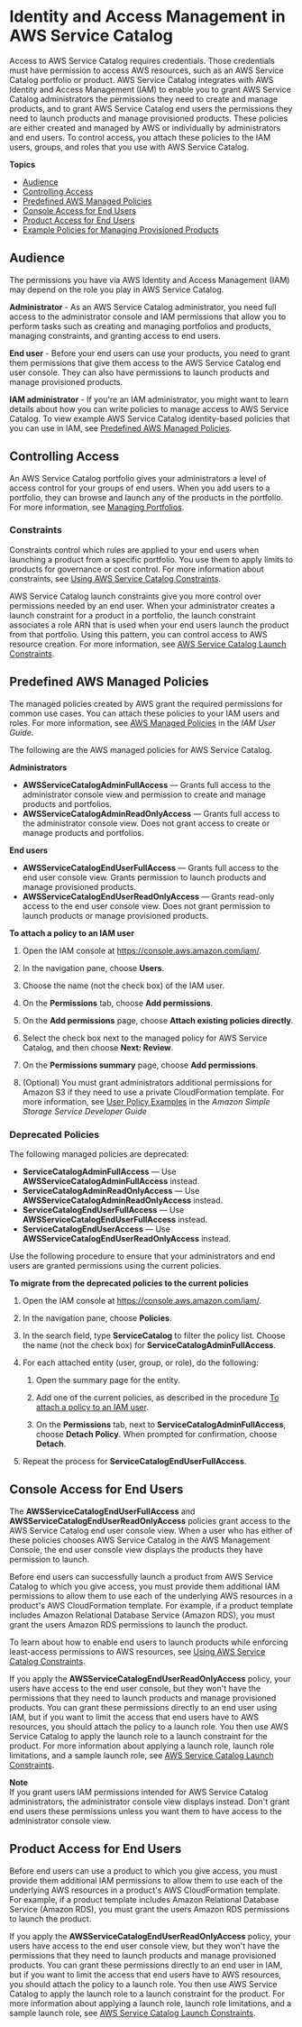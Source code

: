 # Identity and Access Management in AWS Service Catalog<a name="controlling_access"></a>

Access to AWS Service Catalog requires credentials\. Those credentials must have permission to access AWS resources, such as an AWS Service Catalog portfolio or product\. AWS Service Catalog integrates with AWS Identity and Access Management \(IAM\) to enable you to grant AWS Service Catalog administrators the permissions they need to create and manage products, and to grant AWS Service Catalog end users the permissions they need to launch products and manage provisioned products\. These policies are either created and managed by AWS or individually by administrators and end users\. To control access, you attach these policies to the IAM users, groups, and roles that you use with AWS Service Catalog\.

**Topics**
+ [Audience](#security-iam-audience)
+ [Controlling Access](#access-control)
+ [Predefined AWS Managed Policies](#permissions-managed-policies)
+ [Console Access for End Users](#permissions-end-users-console)
+ [Product Access for End Users](#permissions-end-users-product)
+ [Example Policies for Managing Provisioned Products](permissions-examples.md)

## Audience<a name="security-iam-audience"></a>

The permissions you have via AWS Identity and Access Management \(IAM\) may depend on the role you play in AWS Service Catalog\.

**Administrator** \- As an AWS Service Catalog administrator, you need full access to the administrator console and IAM permissions that allow you to perform tasks such as creating and managing portfolios and products, managing constraints, and granting access to end users\.

**End user** \- Before your end users can use your products, you need to grant them permissions that give them access to the AWS Service Catalog end user console\. They can also have permissions to launch products and manage provisioned products\.

**IAM administrator** \- If you're an IAM administrator, you might want to learn details about how you can write policies to manage access to AWS Service Catalog\. To view example AWS Service Catalog identity\-based policies that you can use in IAM, see [Predefined AWS Managed Policies](#permissions-managed-policies)\.

## Controlling Access<a name="access-control"></a>

 An AWS Service Catalog portfolio gives your administrators a level of access control for your groups of end users\. When you add users to a portfolio, they can browse and launch any of the products in the portfolio\. For more information, see [Managing Portfolios](catalogs_portfolios.md)\. 

### Constraints<a name="constraints-access-control"></a>

Constraints control which rules are applied to your end users when launching a product from a specific portfolio\. You use them to apply limits to products for governance or cost control\. For more information about constraints, see [Using AWS Service Catalog Constraints](constraints.md)\.

 AWS Service Catalog launch constraints give you more control over permissions needed by an end user\. When your administrator creates a launch constraint for a product in a portfolio, the launch constraint associates a role ARN that is used when your end users launch the product from that portfolio\. Using this pattern, you can control access to AWS resource creation\. For more information, see [AWS Service Catalog Launch Constraints](constraints-launch.md)\.

## Predefined AWS Managed Policies<a name="permissions-managed-policies"></a>

The managed policies created by AWS grant the required permissions for common use cases\. You can attach these policies to your IAM users and roles\. For more information, see [AWS Managed Policies](https://docs.aws.amazon.com/IAM/latest/UserGuide/access_policies_managed-vs-inline.html#aws-managed-policies) in the *IAM User Guide*\. 

The following are the AWS managed policies for AWS Service Catalog\.

**Administrators**  
+ **AWSServiceCatalogAdminFullAccess** — Grants full access to the administrator console view and permission to create and manage products and portfolios\.
+ **AWSServiceCatalogAdminReadOnlyAccess** — Grants full access to the administrator console view\. Does not grant access to create or manage products and portfolios\.

**End users**  
+ **AWSServiceCatalogEndUserFullAccess** — Grants full access to the end user console view\. Grants permission to launch products and manage provisioned products\.
+ **AWSServiceCatalogEndUserReadOnlyAccess** — Grants read\-only access to the end user console view\. Does not grant permission to launch products or manage provisioned products\.<a name="attach-managed-policy"></a>

**To attach a policy to an IAM user**

1. Open the IAM console at [https://console\.aws\.amazon\.com/iam/](https://console.aws.amazon.com/iam/)\.

1. In the navigation pane, choose **Users**\.

1. Choose the name \(not the check box\) of the IAM user\.

1. On the **Permissions** tab, choose **Add permissions**\.

1. On the **Add permissions** page, choose **Attach existing policies directly**\.

1. Select the check box next to the managed policy for AWS Service Catalog, and then choose **Next: Review**\.

1.  On the **Permissions summary** page, choose **Add permissions**\. 

1. \(Optional\) You must grant administrators additional permissions for Amazon S3 if they need to use a private CloudFormation template\. For more information, see [User Policy Examples](https://docs.aws.amazon.com/AmazonS3/latest/dev/example-policies-s3.html) in the *Amazon Simple Storage Service Developer Guide*

### Deprecated Policies<a name="permissions-deprecated-policies"></a>

The following managed policies are deprecated:
+ **ServiceCatalogAdminFullAccess** — Use **AWSServiceCatalogAdminFullAccess** instead\.
+ **ServiceCatalogAdminReadOnlyAccess** — Use **AWSServiceCatalogAdminReadOnlyAccess** instead\. 
+ **ServiceCatalogEndUserFullAccess** — Use **AWSServiceCatalogEndUserFullAccess** instead\.
+ **ServiceCatalogEndUserAccess** — Use **AWSServiceCatalogEndUserReadOnlyAccess** instead\.

Use the following procedure to ensure that your administrators and end users are granted permissions using the current policies\.<a name="migrate-deprecated"></a>

**To migrate from the deprecated policies to the current policies**

1. Open the IAM console at [https://console\.aws\.amazon\.com/iam/](https://console.aws.amazon.com/iam/)\.

1. In the navigation pane, choose **Policies**\.

1. In the search field, type **ServiceCatalog** to filter the policy list\. Choose the name \(not the check box\) for **ServiceCatalogAdminFullAccess**\.

1. For each attached entity \(user, group, or role\), do the following:

   1. Open the summary page for the entity\.

   1. Add one of the current policies, as described in the procedure [To attach a policy to an IAM user](#attach-managed-policy)\.

   1. On the **Permissions** tab, next to **ServiceCatalogAdminFullAccess**, choose **Detach Policy**\. When prompted for confirmation, choose **Detach**\.

1. Repeat the process for **ServiceCatalogEndUserFullAccess**\.

## Console Access for End Users<a name="permissions-end-users-console"></a>

The ****AWSServiceCatalogEndUserFullAccess**** and ****AWSServiceCatalogEndUserReadOnlyAccess**** policies grant access to the AWS Service Catalog end user console view\. When a user who has either of these policies chooses AWS Service Catalog in the AWS Management Console, the end user console view displays the products they have permission to launch\.

Before end users can successfully launch a product from AWS Service Catalog to which you give access, you must provide them additional IAM permissions to allow them to use each of the underlying AWS resources in a product's AWS CloudFormation template\. For example, if a product template includes Amazon Relational Database Service \(Amazon RDS\), you must grant the users Amazon RDS permissions to launch the product\.

 To learn about how to enable end users to launch products while enforcing least\-access permissions to AWS resources, see [Using AWS Service Catalog Constraints](constraints.md)\. 

If you apply the **AWSServiceCatalogEndUserReadOnlyAccess** policy, your users have access to the end user console, but they won't have the permissions that they need to launch products and manage provisioned products\. You can grant these permissions directly to an end user using IAM, but if you want to limit the access that end users have to AWS resources, you should attach the policy to a launch role\. You then use AWS Service Catalog to apply the launch role to a launch constraint for the product\. For more information about applying a launch role, launch role limitations, and a sample launch role, see [AWS Service Catalog Launch Constraints](constraints-launch.md)\.

**Note**  
If you grant users IAM permissions intended for AWS Service Catalog administrators, the administrator console view displays instead\. Don't grant end users these permissions unless you want them to have access to the administrator console view\.

## Product Access for End Users<a name="permissions-end-users-product"></a>

Before end users can use a product to which you give access, you must provide them additional IAM permissions to allow them to use each of the underlying AWS resources in a product's AWS CloudFormation template\. For example, if a product template includes Amazon Relational Database Service \(Amazon RDS\), you must grant the users Amazon RDS permissions to launch the product\. 

If you apply the **AWSServiceCatalogEndUserReadOnlyAccess** policy, your users have access to the end user console view, but they won't have the permissions that they need to launch products and manage provisioned products\. You can grant these permissions directly to an end user in IAM, but if you want to limit the access that end users have to AWS resources, you should attach the policy to a launch role\. You then use AWS Service Catalog to apply the launch role to a launch constraint for the product\. For more information about applying a launch role, launch role limitations, and a sample launch role, see [AWS Service Catalog Launch Constraints](constraints-launch.md)\.
